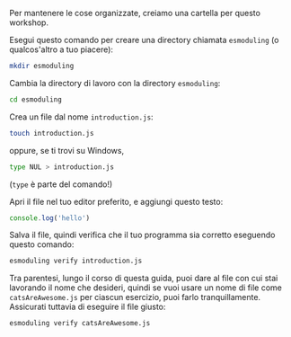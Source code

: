 Per mantenere le cose organizzate, creiamo una cartella per questo workshop.

Esegui questo comando per creare una directory chiamata `esmoduling` (o qualcos'altro a tuo piacere):

```bash
mkdir esmoduling
```

Cambia la directory di lavoro con la directory `esmoduling`:

```bash
cd esmoduling
```

Crea un file dal nome `introduction.js`:

```bash
touch introduction.js
```

oppure, se ti trovi su Windows,
```bash
type NUL > introduction.js
```
(`type` è parte del comando!)

Apri il file nel tuo editor preferito, e aggiungi questo testo:

```js
console.log('hello')
```

Salva il file, quindi verifica che il tuo programma sia corretto eseguendo questo comando:

```bash
esmoduling verify introduction.js
```

Tra parentesi, lungo il corso di questa guida, puoi dare al file con cui stai lavorando il nome che desideri, quindi se vuoi usare un nome di file come `catsAreAwesome.js` per ciascun esercizio, puoi farlo tranquillamente. Assicurati tuttavia di eseguire il file giusto:

```bash
esmoduling verify catsAreAwesome.js
```
